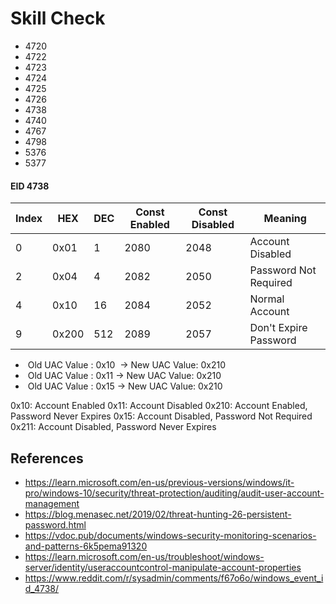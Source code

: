 # Skill Check
- 4720
- 4722
- 4723
- 4724
- 4725
- 4726
- 4738
- 4740
- 4767
- 4798
- 5376
- 5377

#### EID 4738

| Index | HEX | DEC | Const Enabled | Const Disabled | Meaning |
|---|---|---|---|---|---|
|0 | 0x01 | 1 | 2080 | 2048 | Account Disabled |
| 2 | 0x04| 4 | 2082 | 2050 | Password Not Required |
| 4 | 0x10 | 16 | 2084 | 2052 | Normal Account | 
| 9 | 0x200 | 512 | 2089 | 2057 | Don't Expire Password | 

-    Old UAC Value : 0x10  -> New UAC Value: 0x210
-    Old UAC Value : 0x11 -> New UAC Value: 0x210
-    Old UAC Value : 0x15 -> New UAC Value: 0x210

0x10: Account Enabled
0x11: Account Disabled
0x210: Account Enabled, Password Never Expires
0x15: Account Disabled, Password Not Required 
0x211: Account Disabled, Password Never Expires

## References
- https://learn.microsoft.com/en-us/previous-versions/windows/it-pro/windows-10/security/threat-protection/auditing/audit-user-account-management
- https://blog.menasec.net/2019/02/threat-hunting-26-persistent-password.html
- https://vdoc.pub/documents/windows-security-monitoring-scenarios-and-patterns-6k5pema91320
- https://learn.microsoft.com/en-us/troubleshoot/windows-server/identity/useraccountcontrol-manipulate-account-properties
- https://www.reddit.com/r/sysadmin/comments/f67o6o/windows_event_id_4738/